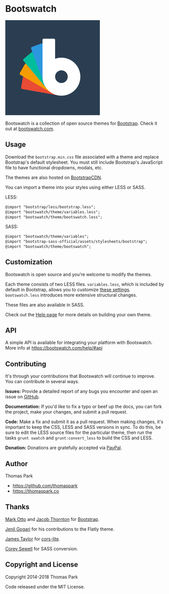 Bootswatch
==========

[![Bootswatch Logo](./assets/img/logo-dark.png)](https://bootswatch.com)

Bootswatch is a collection of open source themes for [Bootstrap](https://getbootstrap.com/). Check it out at [bootswatch.com](https://bootswatch.com).

Usage
-----
Download the `bootstrap.min.css` file associated with a theme and replace Bootstrap's default stylesheet. You must still include Bootstrap's JavaScript file to have functional dropdowns, modals, etc.

The themes are also hosted on [BootstrapCDN](https://www.bootstrapcdn.com/bootswatch/). 

You can import a theme into your styles using either LESS or SASS.

LESS:

```
@import "bootstrap/less/bootstrap.less";
@import "bootswatch/theme/variables.less";
@import "bootswatch/theme/bootswatch.less";

```

SASS:

```
@import "bootswatch/theme/variables";
@import "bootstrap-sass-official/assets/stylesheets/bootstrap";
@import "bootswatch/theme/bootswatch";

```


Customization
------
Bootswatch is open source and you’re welcome to modify the themes.

Each theme consists of two LESS files. `variables.less`, which is included by default in Bootstrap, allows you to customize [these settings](https://getbootstrap.com/customize/#less-variables). `bootswatch.less` introduces more extensive structural changes.

These files are also available in SASS.

Check out the [Help page](https://bootswatch.com/help/) for more details on building your own theme.

API
-----

A simple API is available for integrating your platform with Bootswatch. More info at https://bootswatch.com/help/#api

Contributing
-----
It's through your contributions that Bootswatch will continue to improve. You can contribute in several ways.

**Issues:** Provide a detailed report of any bugs you encounter and open an issue on [GitHub](https://github.com/thomaspark/bootswatch/issues).

**Documentation:** If you'd like to fix a typo or beef up the docs, you can fork the project, make your changes, and submit a pull request.

**Code:** Make a fix and submit it as a pull request. When making changes, it's important to keep the CSS, LESS and SASS versions in sync. To do this, be sure to edit the LESS source files for the particular theme, then run the  tasks `grunt swatch` and `grunt:convert_less` to build the CSS and LESS.

**Donation:** Donations are gratefully accepted via [PayPal](https://www.paypal.com/cgi-bin/webscr?cmd=_s-xclick&amp;hosted_button_id=F22JEM3Q78JC2).

Author
------
Thomas Park

+ https://github.com/thomaspark
+ https://thomaspark.co

Thanks
------
[Mark Otto](https://github.com/mdo) and [Jacob Thornton](https://github.com/fat) for [Bootstrap](https://github.com/twbs/bootstrap).

[Jenil Gogari](https://jgog.in/) for his contributions to the Flatly theme.

[James Taylor](https://github.com/jostylr) for [cors-lite](https://github.com/jostylr/cors-lite).

[Corey Sewell](https://github.com/cjsewell) for SASS conversion.


Copyright and License
----
Copyright 2014-2018 Thomas Park

Code released under the MIT License.
